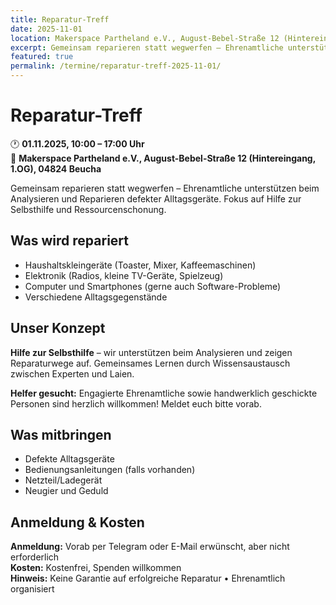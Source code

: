 ```yaml
---
title: Reparatur-Treff
date: 2025-11-01
location: Makerspace Partheland e.V., August-Bebel-Straße 12 (Hintereingang, 1.OG), 04824 Beucha
excerpt: Gemeinsam reparieren statt wegwerfen – Ehrenamtliche unterstützen beim Reparieren defekter Alltagsgeräte
featured: true
permalink: /termine/reparatur-treff-2025-11-01/
---
```

# Reparatur-Treff

🕐 **01.11.2025, 10:00 – 17:00 Uhr**  
📍 **Makerspace Partheland e.V., August-Bebel-Straße 12 (Hintereingang, 1.OG), 04824 Beucha**

Gemeinsam reparieren statt wegwerfen – Ehrenamtliche unterstützen beim Analysieren und Reparieren defekter Alltagsgeräte. Fokus auf Hilfe zur Selbsthilfe und Ressourcenschonung.

## Was wird repariert
- Haushaltskleingeräte (Toaster, Mixer, Kaffeemaschinen)
- Elektronik (Radios, kleine TV-Geräte, Spielzeug)
- Computer und Smartphones (gerne auch Software-Probleme)
- Verschiedene Alltagsgegenstände

## Unser Konzept
**Hilfe zur Selbsthilfe** – wir unterstützen beim Analysieren und zeigen Reparaturwege auf. Gemeinsames Lernen durch Wissensaustausch zwischen Experten und Laien.

**Helfer gesucht:** Engagierte Ehrenamtliche sowie handwerklich geschickte Personen sind herzlich willkommen! Meldet euch bitte vorab.

## Was mitbringen
- Defekte Alltagsgeräte
- Bedienungsanleitungen (falls vorhanden)
- Netzteil/Ladegerät
- Neugier und Geduld

## Anmeldung & Kosten
**Anmeldung:** Vorab per Telegram oder E-Mail erwünscht, aber nicht erforderlich  
**Kosten:** Kostenfrei, Spenden willkommen  
**Hinweis:** Keine Garantie auf erfolgreiche Reparatur • Ehrenamtlich organisiert


